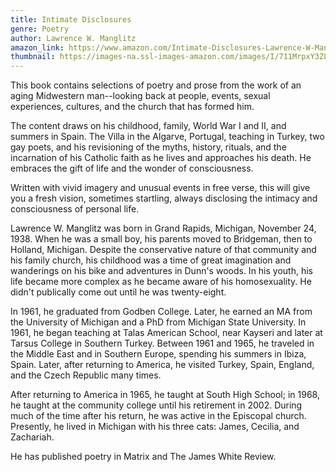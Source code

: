 ```yaml
---
title: Intimate Disclosures
genre: Poetry
author: Lawrence W. Manglitz
amazon_link: https://www.amazon.com/Intimate-Disclosures-Lawrence-W-Manglitz/dp/1643459465/ref=tmm_pap_swatch_0?_encoding=UTF8&qid=1643372455&sr=8-1
thumbnail: https://images-na.ssl-images-amazon.com/images/I/711MrpxY3ZL.jpg
---
```

This book contains selections of poetry and prose from the work of an aging Midwestern man--looking back at people, events, sexual experiences, cultures, and the church that has formed him.

The content draws on his childhood, family, World War I and II, and summers in Spain. The Villa in the Algarve, Portugal, teaching in Turkey, two gay poets, and his revisioning of the myths, history, rituals, and the incarnation of his Catholic faith as he lives and approaches his death. He embraces the gift of life and the wonder of consciousness.

Written with vivid imagery and unusual events in free verse, this will give you a fresh vision, sometimes startling, always disclosing the intimacy and consciousness of personal life.

Lawrence W. Manglitz was born in Grand Rapids, Michigan, November 24, 1938. When he was a small boy, his parents moved to Bridgeman, then to Holland, Michigan. Despite the conservative nature of that community and his family church, his childhood was a time of great imagination and wanderings on his bike and adventures in Dunn's woods. In his youth, his life became more complex as he became aware of his homosexuality. He didn't publically come out until he was twenty-eight.

In 1961, he graduated from Godben College. Later, he earned an MA from the University of Michigan and a PhD from Michigan State University. In 1961, he began teaching at Talas American School, near Kayseri and later at Tarsus College in Southern Turkey. Between 1961 and 1965, he traveled in the Middle East and in Southern Europe, spending his summers in Ibiza, Spain. Later, after returning to America, he visited Turkey, Spain, England, and the Czech Republic many times.

After returning to America in 1965, he taught at South High School; in 1968, he taught at the community college until his retirement in 2002. During much of the time after his return, he was active in the Episcopal church. Presently, he lived in Michigan with his three cats: James, Cecilia, and Zachariah.

He has published poetry in Matrix and The James White Review.